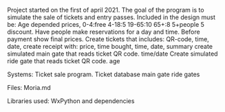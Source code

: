 Project started on the first of april 2021. 
The goal of the program is to simulate the sale of tickets and entry passes.
Included in the design must be:
Age depended prices, 0-4:free 4-18:5 19-65:10 65+:8 5+people 5 discount.
Have people make reservations for a day and time.
Before payment show final prices.
Create tickets that includes: QR-code, time, date, 
create receipt with: price, time bought, time, date, summary 
create simulated main gate that reads ticket QR code. time/date
Create simulated ride gate that reads ticket QR code. age

Systems:
Ticket sale program.
Ticket database
main gate
ride gates

Files:
Moria.md

Libraries used:
WxPython and dependencies
